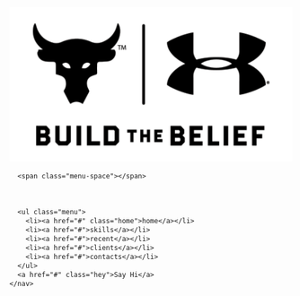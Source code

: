 <html>
<head>
  <link href="project.css" rel="stylesheet">
</head>
<body>
  <section id="main">
    <nav>
      <a href="#" class="logo">
      <img src="190919-REBEL-UA-ProjectRock-BTB-Logo-BW.png" alt="The logo of project Rock">
      </a>
      
      
      <span class="menu-space"></span>
      
      
      
      <ul class="menu">
        <li><a href="#" class="home">home</a></li>
        <li><a href="#">skills</a></li>
        <li><a href="#">recent</a></li>
        <li><a href="#">clients</a></li>
        <li><a href="#">contacts</a></li>
      </ul>
      <a href="#" class="hey">Say Hi</a>
    </nav>
  </section>
</body>
  
</html>  
